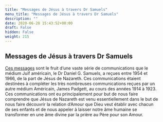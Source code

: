 ```yaml
---
title: "Messages de Jésus à travers Dr Samuels"
menu_title: "Messages de Jésus à travers Dr Samuels"
description: ""
date: 2020-06-28 15:43:52+00:00
draft: False
hidden: False
weight: 215
---
```

## Messages de Jésus à travers Dr Samuels

[Ces messages](/fr-samuels-messages/) sont le fruit d’une vaste série de communications que le médium Juif américain, le Dr Daniel G. Samuels, a reçues entre 1954 et 1966, de la part de Jésus de Nazareth. Ces communications étaient destinées à compléter les très nombreuses communications reçues par un autre médium Américain, James Padgett, au cours des années 1914 à 1923. Ces communications ont eu principalement pour but de nous faire comprendre que Jésus de Nazareth est venu essentiellement dans le but de nous faire découvrir la relation d’Amour que Dieu veut établir avec chacun de ses enfants et de nous appeler à laisser notre âme humaine se transformer en une âme divine par la prière au Père pour son Amour.
